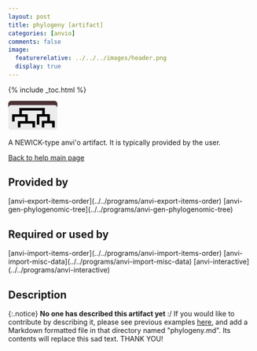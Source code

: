 ```yaml
---
layout: post
title: phylogeny [artifact]
categories: [anvio]
comments: false
image:
  featurerelative: ../../../images/header.png
  display: true
---
```



{% include _toc.html %}


<img src="../../images/icons/NEWICK.png" alt="NEWICK" style="width:100px; border:none" />

A NEWICK-type anvi'o artifact. It is typically provided by the user.

[Back to help main page](../../)

## Provided by


<p style="text-align: left" markdown="1"><span class="artifact-p">[anvi-export-items-order](../../programs/anvi-export-items-order)</span> <span class="artifact-p">[anvi-gen-phylogenomic-tree](../../programs/anvi-gen-phylogenomic-tree)</span></p>


## Required or used by

<p style="text-align: left" markdown="1"><span class="artifact-r">[anvi-import-items-order](../../programs/anvi-import-items-order)</span> <span class="artifact-r">[anvi-import-misc-data](../../programs/anvi-import-misc-data)</span> <span class="artifact-r">[anvi-interactive](../../programs/anvi-interactive)</span></p>

## Description

{:.notice}
**No one has described this artifact yet** :/ If you would like to contribute by describing it, please see previous examples [here](https://github.com/merenlab/anvio/tree/master/anvio/docs/artifacts), and add a Markdown formatted file in that directory named "phylogeny.md". Its contents will replace this sad text. THANK YOU!

